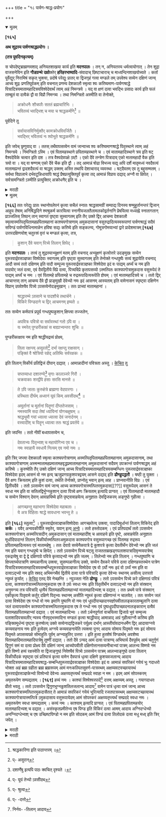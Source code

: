 +++
title = "१८ पार्वण-श्राद्ध-प्रयोगः"

+++

<details open><summary>मूलम्</summary>

**[१६५]**

**अथ शूद्रस्य पार्वणश्राद्धप्रयोगः ।**

**(तत्र पूवदिनकृत्यम्)**

स चोपदेष्टृब्राह्मणवशाद् अनियतशाखया कार्य इति **मदनपालः** । तन् न, अनियतस्य धर्मत्वायोगात् । तेन शूद्रा वाजसनेयिन इति **गौडग्रन्थे** **दक्षो**क्तेर् **हरिहरभाष्यादि**-संवादाच् छिष्टाचाराच् च माध्यन्दिनशाखयोच्यते । कर्ता पूर्वेद्युर् निरामिषं सकृत् भुक्त्वा, प्रदोषे परेद्युः प्रातर् वा द्विजगृहं गत्वा मण्डले तम् उपवेश्य सव्येन दक्षिणं जान्व् आच्य शूद्रः प्रणतिपूर्वकम् इति वचनात् प्रणम्य देशकालौ स्मृत्वा श्वः करिष्यमाण-पार्वणश्राद्धे पित्रादित्रयमातामहादित्रयविश्वेदेवार्थं त्वाम् अहं निमन्त्रये । यद् वा क्षणं दत्वा भवद्भिः प्रसादः कार्य इति फलं ताम्बूलं वा दत्वैकं द्वौ वा विप्रौ निमन्त्र्य । तथा निमन्त्रितो अस्मीति वा तेनोक्ते,

> अक्रोधनैः शौचपरैः सततं ब्रह्मचारिभिः ।  
भवितव्यं भवद्भिश् च मया च श्राद्धकर्मणि[^१] ॥

[^१]: श्राद्धकारिणा इति पाठान्तरम् ॥

पूर्वदिने तु 

> सर्वायासविनिर्मुक्तैर् कामक्रोधविवर्जितैः ।  
भवद्भिर् भवितव्यं नः श्वोभूते श्राद्धकर्मणि ॥

इति जपेच् छृणुयाद् वा । ततस् तथैवापसव्येन वामं जान्वाच्य श्वः करिष्यमाणश्राद्धे पितृस्थाने त्वाम् अहं निमन्त्रये । निमन्त्रितो ऽस्मि । एवं पितामहस्थाने प्रपितामहस्थाने च । एवं मातामहादिस्थाने त्रय इति षट् वैश्वदेविके चत्वार इति दश । तत्र वैश्वदेवपक्षे ऽष्टौ । एको दैवे तन्त्रेण पित्रादाव् एको मातामहादौ वैक इति त्रयो वा । यद् वा षण्णाम् एको दैवे चैक इति द्वौ । तद् आमान्नं षोढा विभज्य यद्य् अपि दर्शे मातृमध्यं नवदैवत्यं मातामह्यन्तं द्वादशदैवत्यं वा श्राद्धम् उक्तम् अस्ति तथापि देशाचाराद् व्यवस्था । षट्दैवतम् एव तु बहुसम्मतम् । सर्वथा विप्रालाभे दर्भवटून्निधायापि श्राद्धं प्रैषप्रत्युक्तिपूर्वं कृत्वा तद् आमान्नं विप्राय दद्याद् अग्नौ वा क्षिपेत् । सर्वत्रामन्त्रितो ऽस्मीति प्रत्युक्तिर् अक्रोधनैर् इति च । 

</details>

<details><summary>मराठी</summary>

यानन्तर शूद्राचा पार्वणश्राद्धप्रयोग साङ्गतो. 

तो, "याज्ञिक चालविणाऱ्या पुरोहिताची जी शाखा असेल, त्या शाखेने करावा," असे मदनपाल ह्मणतो, ते योग्य नाहीम्; कारण, में अनियमित असेल त्याम धर्मत्वाचा असम्भ व आहे. याकरितां" - शूद्र, वाजसनेयी होत," असे गौडग्रन्थाम्त दक्षवचन असून हरिहर भाष्यादिकाञ्चाही तसाच अभिप्राय असून, शिष्टाचार तदनुसारच आहे झणून, हा प्रयोग, माध्यन्दिनीयशाखेने चालवावा. तो असा की,-श्राद्धक ने पूर्व दिवशी मांसरहि. त, एक वेळ दिवसाच जेवून, त्याच दिवसी प्रदोषकाली, किंवा श्राद्धदिवसीं प्रातःकाळी ब्राह्मणाञ्च्या घरी जाऊन, मण्डलावर त्याम्स बसवून, डाव्या बाजूस उजवा हात गुडम्यान्तून घेऊन,-"शूद्राने नमस्कारपूर्वक आमन्त्रण द्यावें." असे वचन असल्यामुळे ब्राह्मणाम्स नम स्कार करून, देशकाल स्मरून - श्वः करिष्यमाण - (श्राद्धदिनीच आमन्त्रण करायाचें असेल तर, श्वः येथे अद्य ह्मणावेम्) पार्वणश्राद्धे पितृत्रयमातामहादित्रयविश्वेदेवार्थं त्वामहं निमन्त्रये । असे ह्मणावेम्. अथवा हे ह्मणून क्षण देऊन,- भवद्भिः प्रसादः कार्यः ह्मणून फल किंवा ताम्बूल देऊन, एक किंवा दोन ब्राह्मणाम्स आमन्त्रण देऊन, बहुत बरें (अथवा निमन्त्रितोस्मि) असे त्याने मटल्यावर,- 

> अक्रोधनः शौचपरैः सततं ब्रह्मचारिभिः ॥  
भवितव्यं भवद्भिश्च मया च श्राद्धकारिणा ॥ १ ॥ 

हा मन्त्र ह्मणावा. पूर्व दिवसीं आमन्त्रण करायाचे असेल तर, 

> सर्वायासविनिर्मुक्तैः कामक्रोधविवर्जितैः ॥  
भवद्भिर्भवितव्यं नः श्वोभूते श्राद्धकर्मणि ॥ १ ॥ 

मणून प्रार्थना करावी. नन्तर त सेम्च अपमव्याने डाव्या गुडन्याच्या आम्त हात घेऊन,- श्वः करिष्यमाणश्राद्धे पितृस्थाने त्वामहं निमन्त्रये । अमें मटल्यावर ब्राह्मणाने निमन्त्रितोऽस्मि असे ह्मणावे. असेञ्च-पिता महमपितामहमातामहादि ३ स्थाने ह्मणून पूर्ववत् निमन्त्रण द्यावे. हे ब्राह्मण पितृ. स्थानी ६ व वैश्वदेविक ४ मिळून १०, अथवा वैश्वदेवपक्षी पित्रादि ६ व दैव २ मिळून ८, देवस्थानी १ पित्रादि १ मातामहादिस्थानी १ मिळून ३, किंवा पित्रादिद च्या स्थानी १ व देवस्थानी १ असे दोनन ब्राह्मण असावे. यान्तून पाहिने त्या पक्षाने साङ्गावे. आमान्नाचे ६ भाग करावे. जरी दर्शश्राद्धान्त, मातृमभ्य ९ देवत्य व माता मह्यम्त १२ दैवत्य श्राद्ध माङ्गितले आहे तरी, त्यान्नी देशानागनुमार व्यवस्था जाणावी. पइदैवत हेच बहुत शिष्टाम्स मान्य आहे. मर्वथा विप्र न मिळाल्यास दर्भबटु ठेवून, प्रेप व प्रतिवचनयुक्त श्राद्ध करून, विप्राम्म आमान्ने द्यावी. किंवा अग्नीत घालावी. सर्वत्र ब्राह्म. णान्नीं-आमन्त्रितोऽस्मि अमें प्रतिवचन दिल्यावर "अक्रोध०" ? अथवा "सर्वायास वि०" २ या मन्त्रान्नी प्रार्थना करावी. 
</details>

<details open><summary>मूलम्</summary>

**[१६६]** ततः परेद्युः प्रातः स्थानोपलेपनं कृत्वा सचैलं स्नातः श्राद्धसामग्रीं सम्पाद्य दिनस्य षण्मुहूर्तानन्तरं द्विजान् आहूय तेषाम् अनिषिद्धदिने श्मश्रुकर्म कारयित्वा स्नानीयजलतैलामलकोद्वर्तनानि प्रेषयित्वा मध्याह्ने स्नातागतान् प्राञ्जलिस् तिष्ठन् तान् स्वागतं पृष्ट्वा सुस्वागतम् इति तैर् उक्ते द्विर् आचम्य देशकालौ स्मृत्वास्मत्पितृपितामहप्रपितामहानां काश्यपगोत्राणाम् अमुकदासानां वसुरुद्रादित्यस्वरूपाणां पार्वणश्राद्धं सदैवं सपिण्डं पार्वणविधिनामान्नेन हविषा सद्यः करिष्ये इति सङ्कल्प्य, गोमूत्रगोमयाभ्यां द्वारे प्रादेशमात्रम् **[१६७]** उत्तरदक्षिणयोश् चतुरस्रं वृत्तं च मण्डलं कृत्वा, तत्र,

> कुशान् दैवे यवान् पित्र्ये तिलान् क्षिपेद् ।

इति **मदनपालः** । तत्त्वं तु शूद्रस्याभ्युक्षणं मतम् इति वचनाद् अभ्युक्षणं कृत्वोत्तरे उदङ्मुखः सव्येन पुरूरवार्द्रवसञ्ज्ञका विश्वेदेवाः स्वागतम् इति पृष्ट्वा सुस्वागतम् इति तेनोक्ते गन्धपुष्पैः सव्यं शूद्रायेति वचनाद् आदौ सव्यं ततो दक्षिणम् इति पादौ सम्पूज्य पुरूरवार्द्रवसञ्ज्ञका विश्वेदेवा इदं वः पाद्यम् अर्घ्यं च नम इति पादयोर् जलं दत्वा, एवं दैवद्वितीये विप्रे दत्वा, पित्र्यविप्रे कृतापसव्यो ऽस्मत्पितः काश्यपगोत्रामुकदास वसुरूपेदं ते पाद्यम् अर्घ्यं च नमः । एवं पितामहे प्रपितामहे च रुद्ररूपादित्यरूपेति ज्ञेयम् । एवं मातामहादित्रये च । ततो द्विर् आचान्तस् तान् आचम्य दैवे द्वौ प्राङ्मुखौ देवेभ्यो नमः इदं आसनम् आस्यताम् इति वामेनासनं स्पृष्ट्वा दक्षिणेन विप्रान् उपवेश्यैव पित्र्ये ऽपसव्येनोदङ्मुखान् । ततः प्राच्यां मातामहानां ।

> श्राद्धारम्भे ऽवसाने च पादशौचे तथार्चने ।  
विकिरे पिण्डदाने च द्विर् आचमनम् इष्यते ॥

ततः सव्येन कर्मपात्रं प्रपूर्य गन्धपुष्पकुशान् क्षिप्त्वा तज्जलेन,

> अपवित्रः पवित्रो वा सर्वावस्थां गतो ऽपि वा ।  
यः स्मरेत् पुण्डरीकाक्षं स बाह्याभ्यन्तरः शुचिः ॥

पुण्डरीकाक्षाय नम इति श्राद्धीयद्रव्यं प्रोक्ष्य,

> तिला रक्षन्त्व् असुरतो[^५८] दर्भा रक्षन्तु राक्षसान् ।  
पङ्क्तिं वै श्रोत्रियो रक्षेद् अतिथिः सर्वरक्षकः ॥


[^५८]:
     प्- असुरान्

इति तिलान् विकीर्य प्रतिद्विजं दीपान् दद्यात् । आमान्नादीनां पवित्रता अस्तु । <u>केचित्</u> तु 

> सप्तव्याधा दशारण्ये[^२] मृगाः कालञ्जरे गिरौ ।  
चक्रवाकाः शरद्वीपे हंसाः सरसि मानसे ॥

[^२]: दशार्णेषु इत्यपि पाठः क्वचित् दृश्यते ।

> ते ऽपि जाताः कुरुक्षेत्रे ब्राह्मणा वेदपारगाः ।  
प्रस्थिता दीर्घम् अध्वानं यूयं किम् अवसीदथ[^५९] ॥

[^५९]:
     प्- यूयं तेभ्यो ऽवसीदथ

> अमूर्तानां च मूर्तानां पितॄणां दीप्ततेजसाम् ।  
नमस्यामि सदा तेषां ध्यायिनां योगचक्षुषाम् ॥  
श्राद्धभूमौ गयां ध्यात्वा ध्यात्वा देवं जनार्दनम् ।  
वस्वादींश् च पितॄन् ध्यात्वा ततः श्राद्धं प्रवर्तये ॥

इति जपन्ति । ततो नीवीं बध्वापसव्येन च, 

> देवताभ्यः पितृभ्यश् च महायोगिभ्य एव च ।  
नमः स्वाहायै स्वधायै नित्यम् एव नमो नमः ॥

इति त्रिर् जप्त्वा देशकालौ स्मृत्वा काश्यपगोत्राणाम् अस्मत्पितृपितामहप्रपितामहानाम् अमुकदासानाम्, तथा काश्यपगोत्राणाम् अस्मन्मातामहप्रमातामहवृद्धप्रमातामहानाम् अमुकदासानां सदैवम् उपक्रान्तं पार्वणश्राद्धम् अहं करिष्ये । कुरुष्वेति तैर् उक्ते दक्षिणं जान्व् आच्य पित्रादित्रयमातामहादित्रयसम्बन्धिनः पुरूरवार्द्रवसञ्ज्ञका विश्वेदेवा इदम् आसनं वो नम इत्य् ऋजुप्रागग्रकुशपत्रद्वयम् आसने दद्याद् इति **ढौण्ढुपद्धतौ** । षष्ठी तु युक्ता । दैवे क्षणः क्रियताम् इति कुशं दत्वा, तथेति तेनोक्ते, प्राप्नोतु भवान् इत्य् आह । प्राप्नवानीति विप्रः । एवं द्वितीयदैवे । ततो ऽपसव्येन वामं जान्व् आच्य काश्यपगोत्रास्मत्पितरमुकदास[[??]] वसुरूपेदम् आसनं ते स्वधा नम इति वा सतिलद्विर्भुग्नकुशान् दत्वा पित्र्ये क्षणः क्रियताम् इत्यादि प्राग्वत् । एवं पितामहादौ मातामहादौ च सव्येन विश्वान् देवान् आवाहयिष्ये इति पृष्ट्वावाहयेत्य् अनुज्ञातः देवद्विजकरम् अङ्गुष्ठे गृहीत्वा । 

> आगच्छन्तु महाभागा विश्वेदेवा महाबलाः ।  
ये अत्र विहिताः श्राद्धे सावधाना भवन्तु ते ॥

इति **[१६८]** स्तुत्वा[^६०] । पुरूरवार्द्रवसञ्ज्ञकविश्वेदेवाः आगच्छतेत्य् उक्त्वा, पादादिमूर्धान्तं तिलान् विकिरेद् इति **कर्कः** । यवैर् अन्ववकीर्येति स्मृतेर्, यवान् इत्य् <u>अन्ये</u> । ततो हस्तोदकम् । एवं प्रतिपदार्थं ततो ऽपसव्येन काश्यपगोत्रान् अस्मत्पित्रादीन् अमुकदासान् एवं मातामहादींश् च आवाहये इति पृष्टे, आवाहयेति अनुज्ञातः मूर्धादिपादान्तं तिलान् विकीर्यास्मत्पितरअमुकदास काश्यपगोत्र वसुरूपागच्छ एवं पितामह रुद्ररूप प्रपितामहादित्यरूप एवं मातामहेषु । ततः देवाग्रे सव्येनैकपात्रे द्वे कुशपत्रे कृत्वा देवतीर्थेन देवेभ्यो नम इति जलं नम इति यवान् गन्धपुष्पे च क्षिपेत् । ततो ऽपसव्येन पित्र्ये षट्सु राजतताम्रखड्गपलाशपात्रादिमृन्मयपात्रेष्व् एकद्रव्येषु वा द्वे द्वे दक्षिणाग्रे पवित्रे कृत्वाद्भ्यो नम इति जलम् । तिलेभ्यो नम इति तिलान् । गन्धपुष्पाणि च क्षिप्त्वार्घ्यपात्राणि सम्पन्नानीत्य् उक्त्वा, सुसम्पन्नानीत्य् उक्ते, सव्येन दैवकरे पवित्रे दत्वा दक्षिणहस्तस्थेन पात्रेण पित्रादित्रयमातामहादित्रयसम्बन्धिपुरूरवार्द्रवसञ्ज्ञका विश्वेदेवा एष वो ऽर्घो नमः इदं वो ऽर्घ्यं नम इति वा दत्वाऽद्भ्यो नम इति स्रवद् अभिमन्त्र्यैवं द्वितीये दत्वा पात्रे पवित्रादि कृत्वा देवेभ्यः स्थानम् असीत्य् उत्तरतो न्युब्जं कुर्यात् । <u>केचिद्</u> एतद् दैवे नेच्छन्ति । न्युञ्जता नेति **ढोण्ढुः** । ततो ऽपसव्येन पित्र्ये करे दक्षिणाग्रं पवित्रं दत्वा, काश्यपगोत्रास्मत्पितरमुकदास एष ते ऽर्घः स्वधा नमः इति पितृतीर्थेन दत्वाऽद्भ्यो नम इति संस्रवान् अनुमन्त्र्य तत्र पवित्रादि धृत्वैवं पितामहप्रपितामहाभ्यां मातामहादिभ्यश् च दद्यात् । ततः प्रथमे पात्रे संस्रवान् एकीकृत्य पितृवामे कर्तुर् दक्षिणे पितृभ्यः स्थानम् असीति न्युब्जं कृत्वा दक्षिणान्तं न चालयेत् । ततः सव्येन जलं दत्वा विश्वेदेवा एष गन्धो वो नमः इमानि पुष्पाणि वो नमः एवं धूपदीपाच्छादनयज्ञोपवीतालङ्कारताम्बूलानि दत्वा जलं दत्वापसव्येन काश्यपगोत्रास्मत्पितरमुकदास एष ते गन्धो नमः एवं पुष्पधूपदीपाच्छादनालङ्कारान् दत्वैवं पितामहप्रपितामहाभ्यां दद्यात् । एवं मातामहादिभ्यः । ततो ऽर्चनपूर्णतां वाचयित्वा द्विजाग्रे भुवं सम्मृज्य पलाशादिपत्रावलीर् न्यस्य गौरमृद्भस्मादिना मण्डलं कृत्वा श्राद्धीयाद् आमान्नाद् अग्रं गृहीत्वाग्नौ करिष्य इति पङ्क्तिमूर्धन्यं पृष्ट्वा कुरुष्वेत्य् उक्ते सव्येनाद्यद्विजकरे पर्युक्ष्य दर्भान् आस्तीर्यावदानधर्मेण द्विर् आदायाग्नये कव्यवाहनाय नमः इति हुत्वेदम् अग्नये कव्यवाहनायेति त्यक्त्वा पुनर् आदाय सोमाय पितृमते नमः इदं सोमाय पितृमते अपसव्यपक्षे सोमाहुतिः पूर्वम् अग्न्याहुतिर् उत्तरा । इति हुत्वा हुतशेषं पिण्डार्थम् अवशेष्य पितामहादिमातामहादिपात्रेषु तूष्णीं दद्यात् । ततो दैवे ऽन्यद् आमं दत्वा पात्राण्य् अभिघार्य दैवपूर्वम् आमं चतुर्गुणं द्विगुणं समं वा दत्वा प्रोक्ष्य दैवे दक्षिणं जान्व् आच्योपवीती दक्षिणोत्तानसव्यनीचाभ्यां पात्रम् आलभ्य विष्णवे नम इति विष्णो हव्यं रक्षस्वेति वा द्विजाङ्गुष्ठं निवेश्यैवं पित्र्ये ऽपसव्येन पात्रम् आलभ्याङ्गुष्ठे दत्वा तिलान् विकीर्योदकं स्पृष्ट्वा एवं प्रतिपात्रं कृत्वा वामेन दैवपात्रं धृत्वा दक्षिणे कुशयवजलान्य् आदाय पित्रादित्रयमातामहादित्रयश्राद्ध-सम्बन्धिपुरूरवार्द्रवसञ्ज्ञका विश्वेदेवाः इदं वः आमान्नं सपरिकरं गयेयं भूः गदाधरो भोक्ता अहं ब्रह्म ग्रहीता ब्रह्म ब्रह्मरूपम् आमं मनःकल्पितसुवर्ण-पात्रस्थम् अक्षय्यवटवच्छायास्थं पुरूरवार्द्रवसञ्ज्ञकेभ्यो विश्वेभ्यो देवेभ्यः अक्षय्यतृप्त्यर्थं सम्प्रददे स्वाहा न मम । इदम् आमं सोपस्करम् अमृतरूपेण सम्पद्यताम् । **[१६९]** हव्यं नमः । काश्यां विश्वेश्वरपादे[^६१] दत्तम् अक्षय्यम् अस्तु । गयागदाधरः प्रीतो भवतु । ततो ऽपसव्येन द्विगुणभुग्नकुशतिलजलान्य् आदाय[^६२] वामेन पात्रं धृत्वा वामं जान्व् आच्य काश्यपगोत्रास्मत्पितरमुकदासैतत् ते आमान्नं सपरिकरं गयेयं भूरित्यादि रजतपात्रस्थम् अक्षय्यवटच्छायास्थं काश्यपगोत्रायास्मत्पित्रे ऽमुकदासाय वसुरूपायेदम् आमं सोपस्करं अक्षय्यतृप्त्यर्थं सम्प्रददे स्वधा नमः । अमृतरूपेण स्वधा सम्पद्यताम् । कव्यं नमः । काश्याम् इत्यादि प्राग्वत् । एवं पितामहप्रपितामहयोर् मातामहादिभ्यश् च दद्यात् । असंस्कृतप्रमीतेभ्य एष पिण्ड इति विकिरं दत्वा आमम् आदाय अग्निदग्धेभ्यो अनग्निदग्धेभ्यश् च एष उच्छिष्टपिण्डो न मम इति सोदकम् आमं पिण्डं दत्वा तिलोदकं दत्वा मधु मध्व् इति त्रिर् जपेत् । 

[^६०]:
     प्- श्रुत्वा

[^६१]:
     प्- -दत्तो

[^६२]:
     निर्नय- -तिलान् आदाय

</details>

<details><summary>मराठी</summary>

नन्तर दुसरे दिवशी सकाळी उठून, घराम्त सारवणादिक करवून, सचैल स्नान करून, श्राद्धसाहित्य मिळवून १२ घटिका दिवस आल्यावर विप्राम्स बोलावून; त्या दिवसी ४।९।१४ शी इत्यादि तिथि, शनिवार इत्यादि योग नसल्यास त्या विप्राञ्ची हजा मत करवून, ऊन पाणी, सुगन्धी तेल, उटणे, इत्यादि त्याम्स देऊन मध्याह्नीं स्नान करून आलेल्या विप्राञ्च्या सम्मुख हात जोडून उभा राहून त्याम्स स्वागत प्रश्न करावा. “ सुस्वागतम्" असे त्यान्नी मटल्यावर त्याम्स आसनावर बसवून, २ वेळ आचमन करून, देशकाल म्मरून,-अस्मपितृपितामहप्रपितामहानां काश्यपगोत्राणां अमुक दासानां वसुरुद्रादित्यस्वरूपाणां पावणश्राद्धं सदेवं सपिण्डं पार्वणविधिना आमानेन हविपा सद्यः करिप्ये । असा सङ्कल्प करून, “गोमूत्र व गायीच्या शेणाने गृहद्वाराम्त प्रादेशमात्र उत्तरेस व दक्षिणेस चतुष्कोण आणि वर्तुळ मण्डले करून, तेथें दर्भ, सव्याने यव, व अपसव्याने तीळ टाकावे. " अमें मदनपाल ह्मणतो. यान्तले तत्त्व तर-“शूद्रास अभ्युक्षण सम्मत आहे. " या वचनावरून, अभ्युक्षण करून उत्तरेस किंवा उत्तराभिमुख बसून सव्याने-पुरूरवावसञ्ज्ञका विश्वेदेवाः स्वागतं मटल्यावर, सुस्वागतं असें वि प्राने ह्मणावे. नन्तर गन्धपुप्पान्नी-“शूद्राने डावा पाय प्रथम पूनावा.'' या वचनावरून, प्रथम डावा, नन्तर उजवा पाय पुजून, पुरूरवाईवसञ्ज्ञका विश्वेदेवाः इदं वः पाद्यं चार्घ्य च नमः । ह्मणून पायांवर उदक द्यावेम्. असेम्च देवस्थानीय २ ब्राह्मणाम्स देऊन, अपस व्याने पितृस्थानीय विप्रांस-अस्मत्पितः काश्यपगोत्र अमुकदास वसुरूप इदं ते पाद्यमयं च नमः । ह्मणून पूर्ववत् द्यावे. असेम्च पितामह रुद्ररूप प्रपितामह आदि त्यरूप इत्यादि ह्मणून पितृत्रयीस, व असेम्च मातामहादित्रयीस देऊन, आपण २ वेळ आ चमन करून व विप्राम्स करवून, देवाङ्कडे पूर्वाभिमुख २ विप्रांस, देवेभ्यो नमः इदमासनमा स्यतां ह्मणून डाव्या हाताने आसन धरून उजव्या हाताने विप्राम्स त्यांवर बसवावे. असेम्च पितृस्थानी उत्तराभिमुख ब्राह्मणाम्स बसवावे. त्याञ्च्या पूर्वेस मातामहस्थानीयाम्स बसवावेम्. " श्राद्धाच्या आरम्भी, शेवटी, पाय धुतेवेळी, पूजेत, विकिर व पिण्डदान याम्त २ वेळ आचमन करावें." हा साधारण नियम होय. नन्तर सव्याने कर्मपात्र ( ताह्मण) उदकाने भरून, त्यान्त, गन्ध, पुष्प, व दर्भ टाकून त्या उदकानेम्, "अपवित्रः पवित्रो वा सर्वावस्थां गतोऽपि वा। यः स्मरेत्पुण्डरीकाक्षं स बाह्याभ्यन्तरः शुचिः ॥१॥ पुण्डरीकाक्षाय नमः" याने श्राद्धीय द्रव्य प्रोक्षन-" तिला रक्षन् त्वमुरतो दर्भा रक्षतु राक्षसात् ॥ पङ्क्तिं वै श्रोM 
त्रियो रक्षेदतिथिः सर्वरक्षक" ॥१॥ प्रणून, तिळ विखरून प्रत्येक विप्रास दीप द्यावे. आमामादीनां पवित्रतास्तु-मटल्यावर कित्येकाञ्च्या मतीम्- "सप्त व्यापा द. शारण्ये मृगाः कालञ्जरे गिरौ ॥ चक्रवाकाः शरद्वीपे हंसाः सरसि मानसे ॥१॥ तेऽपि जाताः कुरुक्षेत्र ब्राह्मणा वेदपारगाः ॥ प्रस्थिता दीर्घमध्वानं यूयं किमव. सीदर्थ' ॥ २॥ हे २, व "अमूर्तानां च मूर्तानां पितॄणां दीमतेजसाम् ॥ नम स्यामि सदा तेषां ध्यायिनां योगचक्षुषाम् ॥ १ ॥ श्राद्धभूमौ गया ध्यासा ध्याखा देवं जनार्दनं ॥ वस्यादींश्च पितृन्ध्याला ततः श्राद्धं प्रवर्तये" ॥२॥ हे जपावे असे आहे. नन्तर, नीवीबन्धन करून, अपमव्याने,-"देवताभ्यः पित" १ असे ३ वेळ जपून देशकाल मरून,-काश्यपगोत्राणामस्मपितृपितामहमपितामहानां अमुकदा साना तथा मातामहप्रमातामहद्धप्रमातामहानां अमुकदासानां सदैवमुपान्तं पार्वण श्राद्धमहं करिष्ये । नन्तर-कुरुष्व अमें न्यान्नी मटल्यावर, उजवेकडून हस्त घेऊन पि त्रादित्रयमातामहादित्रयसम्बन्धिनः पुरूरवाईवसञ्ज्ञका विश्वेदेवाः इदमासनं वो नमः । ह्मणून “पूर्वम अग्र करून, सरळ दर्भाच्या २ काड्या आसनार्थ द्याव्या." अमें-ढोण्डु (धोण्ड) पद्धतीत साङ्गितले आहे. येथे पष्ठी विभक्ति असणे युक्त आहे. दैवे क्षणः क्रियतां ह्मणून दर्भ देऊन, तथा. असें मटल्यावर --- प्रामोतु भवान् अमें आपण, व प्रामवानि अमें विप्रान्नी ह्मणावेम्. अमेच दुसन्या देवस्थानीय ब्रा ह्मणाची पूजा करून, अपसव्याने डाव्या गुडघ्यान्तून हात घेउन,-- काश्यपगोत्रास्म पितरमुकदास वमुरूपेदमासनं ते स्वधा । अथवा ते नमः ह्मणून निलमहित दर्भ घेऊन, पित्र्ये क्षणः क्रियतां ह्मणून १ दर्भ देऊन, तथा अमें विप्राने पटल्यावर-प्रामोतु भवान् अमें कान, व प्रानवानि अमें विनान्नी ह्मणावेम्. असीन पितामहमपितामहमाता महप्रमातामहवृद्धप्रमातामहम्थानी असणा-या ब्राह्मणाञ्ची पूजा करावी. याम्त प्रायः देवाङ्कडेम मव्य, पितराङ्कडे अपमन्य, अमण्याचा नियम आहे. नन्तर, सल्याने-वि श्वान्देवानावाहयिष्ये अमा प्रश्न करून आवाहय ह्मणून पितृस्थानीयविप्राज्ञा मिळा ल्यावर देवस्थानीय ब्राह्मणाचा हात आपल्या आङ्गठ्यावर घेऊन, "आगच्छतु म. हाभागा विश्वदेवा महाबलाः ॥ ये अत्र विहिताः श्राद्धं सावधाना भवम्त ने"॥१॥ अम ऐकवून, पुरूरवा. देवाः आगच्छन, अमें ह्मणून विप्राञ्च्या पायाम्पासून म स्तकापर्यम्त तीळ विग्वरावें अमें ककाचार्यमत आहे. "यव विश्वरावे." अमी स्मृति आहे ह्मणून, येथें अक्षता घ्याव्या, अमें अन्य कित्यक मणतात. मग हस्तोदक द्यावेम्. अमम्च प्रतिपदार्थास तो पदार्थ दिल्यावर, उदक द्यावे. नन्तर अपमन्यानें-- काश्यपगोत्रानम्पत्पित्रादीनमुकदामान काश्यपगोत्रान मातामहादीनमुकदासान 

- १ तेऽभिजाता इति हरिवंशे पठ्यते । २ हे श्लोक हरिवम्श प. ५ अ० : ४ याम्त २०१२ आहेत. वास्तविक पाहना याञ्चा एथं काही सम्बम्ध नाही, परन्तु त्याम्त कोशिका पुत्र-वाग्दुष्ट, कोध. न, हिंस्र, पिशुन, कवि, समृम व पितृवर्तीनामक ७ होते. यान्नी आपला गुरु जो गार्य याची गाय मास्न खाण्याची कथा साङ्गितली आहे. तीवरून असले तर समजत नाही. 
</details>

<details><summary>मराठी</summary>

आवाहये असे विचारून आवाहय असी देवस्थानीयविप्राज्ञा घेऊन, पूर्ववत् एके काच्या पायाम्पासून मस्तकापर्यम्त तीळ विखरून, अनुक्रमानेम्, अस्मत्पितरमुकदास काश्यपगोत्र वसुरूपागच्छ १ असेम्च पितामह रुद्ररूप २ प्रपितामह आदित्य रूप ३ असेम्च मातामहादित्रयीस आवाहन करून, देवाम्पुढे सव्याने एका द्रोणावर २ दर्भ ठेवून, देवतीर्थानें-"देवेभ्यो नमः" ह्मणून पाणी, "नमः" ह्मणून यव व गन्धपुष्पेहि त्याम्त घालून, अपसव्याने पितराङ्कडे रुपें ताम्र अथवा लोह याञ्ची किंवा पलाशपत्राञ्ची किंवा मातीची ६ पात्रे ठेवून, प्रत्येकावर दक्षिणाग्र २।२ दर्भ ठेवून, "अभ्यो नमः" ह्मणून उदक, "तिलेभ्यो नमः" ह्मणून तीळ, “नमः" ह्मणून गम्ध पुष्पं वालून, अर्घ्यपात्राणि सम्पन्नानि ह्मणून सुसम्पन्नानि असे सर्व विप्रान्नी झटल्यावर सव्याने देवां पुढील अर्घ्यपात्रावरची पवित्र उजव्या हस्तावर देऊन, तें पात्र आपल्या उजव्या हस्ताम्त घेऊन, पित्रादित्रय मातामहादित्रयसम्बन्धि पुरूरवाईवसञ्ज्ञका विश्वेदेवाः एष वोऽ? नमः । अथवा इदं वोये नमः । ह्मणून देऊन, "अयो नमः" ह्मणून ओतीत अ. सतां अभिमन्त्रण करावे. असें देवस्थानीय द्वितीय विप्रास देऊन, ती पवित्रं पुनः पात्रावर ठेवून, देवेभ्यः स्थानमसि ह्मणून पाने उत्तरेस एकावर एक ठेवावी. कित्येक "देवाङ्क डेस, अर्घ्यदान करूं नये" असें ह्मणतात. "न्युब्जता नसावी." असे ढोण्डु (धोण्ड) ह्मणतो. नन्तर, अपसव्याने, पितृस्थानीय विप्राचा पूर्ववत् हस्त घेऊन- काश्यपगोत्रास्मत्पितरमु कदास एष तेऽर्घः स्वधा नम: ह्मणून पितृतीर्थाने अर्घ्य देऊन,-"अद्भयो नमः"। याने सन्त्रवानुमन्त्रण करून पवित्रादि पूर्ववत् ठेवावी. असेम्च पितामहमातामहादिकाम्स अर्घ्य देऊन, सर्व पात्रे एकत्र करून, पितराञ्च्या वामभागी अथवा आपल्या दक्षिणभागी,-पि तृभ्यः स्थानमसि ह्मणून एकावर एक असीं झाङ्कून ठेवावी, ती विप्राम्स दक्षिणा देईपर्यम्त हालवू नयेत. नन्तर सव्याने उदक देऊन,-विश्वेदेवा एष गन्धो वो नमः । इमानि पुष्पाणि वो नमः । एप धूपो वो नमः । एष दीपो वो नमः । इदमासनं वो नमः । इदं यज्ञोपवीतं वो नमः । इमेऽलङ्कारा वो नमः । इदं ताम्बूलं वो नमः ॥ हे उप चार देऊन प्रत्येकवेळी उदक द्यावेम्. अपसव्याने काश्यपगोत्रास्मत्पितरमुकदास एष ते गन्धो नमः असेच ताम्बूलापर्यम्त उपचार देऊन, उदक देऊन, पितामहमातामहादिकांसही असेम्च देऊन, पुरूरवावसञ्ज्ञका विश्वेदेवाः एते धूपदीपाच्छादनताम्बूलान्ताः सर्वे उपचाराः परिपूर्णा भवन्तु । असेम्च पित्रादि सर्व पितराम्स ह्मणावेम्. विप्रान्नी-अर्चनविधे प्वचितमस्तु । नन्तर विप्राम्पुढे मण्डळे काढून, त्यांवर पळसाच्या पत्रावळी ठेवून, शुभ्र माती ने किंवा भस्माने मण्डळ करून, श्राद्धसम्बन्धि आमानान्तील थोडे घेऊन-अनौ करिष्ये ह्मणून, प्रथमच्या विप्रास प्रश्न करून त्याने कुरुष्व हटल्यावर सव्याने पहिल्याच्या हातावर प्रोसून, दर्भ ठेवून, अवदानधर्माने २ वेळ घेऊन, "अनये कव्यवाहनाय नमः" । ह्मणून आ हुति देऊन, इदमनये कम्यबाहनाय असा त्याग करून, पुनः घेऊन, "सोमाय पितृमते नमः" हवन व इदं सोमाय पितृमते ह्मणून त्याग करावा. अपसन्यपक्षी सोमाहुति प्रथम 
अन्याहुति नन्तर, असावी. असें हवन करून, हुतशेष पिण्डाङ्करितां ठेवून, पितामहादि मातामहादिपात्राम्त तूष्णीं धावी. नन्तर, देवाम्स अन्य आमान्ने देऊन, पात्राम्स तूप ला. वून चौपट, दुप्पट अथवा सम आमान्ने देवाम्स पूर्वी, नन्तर पितराम्स देऊन, प्रोसून, देवाङ्कडे उजव्या गुडघ्यान्तून हात घेऊन, सव्याने, उताणा डावा हात पत्राखाली व उजवा वर लावून, विष्णवे नमः । किंवा विष्णो हव्यं रक्षख ह्मणून विप्राचा आङ्गठा त्यावर ठेवून, असेम्च पितराम्स अपसव्याने पात्रालम्भन करून, अङ्गुष्ठ देऊन, तीळ वि. खरून, उदकस्पर्श करावा, असे प्रत्येक पात्रास करून, डाव्या हाताने देवपात्र ध रून, उजव्या हाताम्त दर्भ, यव, व उदक घेऊन,-पित्रादित्रयमातामहादित्रया द्धसम्बन्धिपुरूरवावसञ्ज्ञका विश्वेदेवाः इदं वः आमा सपरिकर गयेयं भूः गदा धरो भोक्ता अहं ब्रह्म गृहीता ब्रह्म ब्रह्मरूपमामं मनःकल्पितमुवर्णपात्रस्थं अक्षय्य वटच्छायास्थं पुरूरवाईवसञ्ज्ञकेभ्यो विश्वेभ्यो देवेभ्यः अक्षय्यतृत्यर्थ सम्प्रददे वाहा। न मम । ह्मणून उदक देऊन,-इदमाम सोपस्करममृतरूपेण सम्पद्यतां हव्यं नमः । काश्यां विश्वेश्वरपादे दत्तमक्षय्यमस्तु । गयागदाधरःप्रीतो भवतु । नन्तर अपसव्याने दु. प्पट वक्रदर्भ, तीळ, व उदक घेऊन डाव्या हाताने पात्र धरून, डाव्या गुडघ्यान्तून हात घेऊन, काश्यपगोत्रास्मत्पितरमुकदासैतत्ते आमानं सपरिकरम्० ( येथपासून, ब्रह्मरूपं आम ) मनःकल्पितरजतपात्रस्थं अक्षय्यवटच्छायास्थं काश्यपगोत्रायास्मत्पित्रेऽमु कदासाय वमुरूपायेदमाम सोपस्करमक्षय्यतृप्त्यर्थ सम्प्रददे स्वधा नमः । अमृतरूपेण स्वधा सम्पद्यतां । कव्यं नमः । काश्यां विश्वेश्वरपादे दत्तमक्षय्यमस्तु । गयागदाधरः प्रीतो भवतु । अमें ह्मणावे. असेच पितामह, व प्रपितामह, मातामहादि ३ याम्स द्यावे. अ. संस्कृतममीनेभ्य एष पिण्डः ह्मणून, विकिर देऊन, आमान्न घेऊन अग्निदग्धेभ्योनग्नि दग्धेभ्यश्च एष उच्छिष्टपिण्डो न मम । ह्मणून उदकमहित पिट व निलोदक देऊन, मधु ३ वेळ जपावेम्. 
</details>
